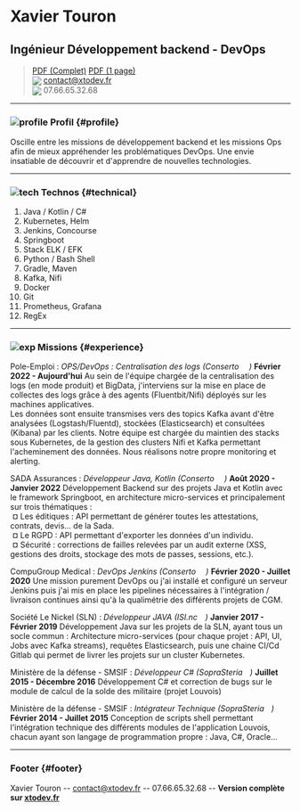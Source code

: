 # Xavier Touron
## Ingénieur Développement backend - DevOps

> [PDF (Complet)](https://github.com/xtodev/cv/releases/latest/download/CV_Touron_Xavier_Full.pdf) [PDF (1 page)](https://github.com/xtodev/cv/releases/latest/download/CV_Touron_Xavier.pdf)<br>
> <img src="https://cdn-icons-png.flaticon.com/16/646/646094.png" style="vertical-align: middle;"> [contact@xtodev.fr](mailto:contact@xtodev.fr)   
> <img src="https://cdn-icons-png.flaticon.com/16/977/977411.png" style="vertical-align: middle;"> 07.66.65.32.68

------

### ![profile](https://cdn-icons-png.flaticon.com/24/3135/3135707.png) Profil {#profile}

Oscille entre les missions de développement backend et les missions Ops afin de mieux appréhender les problématiques DevOps. Une envie insatiable de découvrir et d'apprendre de nouvelles technologies.

------

### ![tech](https://cdn-icons-png.flaticon.com/24/3067/3067451.png) Technos {#technical}

1. Java / Kotlin / C#
1. Kubernetes, Helm
1. Jenkins, Concourse
1. Springboot
1. Stack ELK / EFK
1. Python / Bash Shell
1. Gradle, Maven
1. Kafka, Nifi
1. Docker
1. Git
1. Prometheus, Grafana
1. RegEx

------

### ![exp](https://cdn-icons-png.flaticon.com/24/3325/3325009.png) Missions {#experience}

Pole-Emploi
: *OPS/DevOps : Centralisation des logs  (Conserto <img src="https://camo.githubusercontent.com/cf205bfa51e1f09c26909321e5796271fbffbbcd55190fd21d083da1598ee34f/68747470733a2f2f7777772e6d796672656e6368737461727475702e636f6d2f6c6f676f2f353837346634666434666662646c6f676f2d636f6e736572746f2d706963746f6772616d6d652e706e67" height="14">)*
  __Février 2022 - Aujourd'hui__
  Au sein de l'équipe chargée de la centralisation des logs (en mode produit) et BigData, j'interviens sur la mise en place de collectes des logs grâce à des agents (Fluentbit/Nifi) déployés sur les machines applicatives.<br>
  Les données sont ensuite transmises vers des topics Kafka avant d'être analysées (Logstash/Fluentd), stockées (Elasticsearch) et consultées (Kibana) par les clients.
  Notre équipe est chargée du maintien des stacks sous Kubernetes, de la gestion des clusters Nifi et Kafka permettant l'acheminement des données. Nous réalisons notre propre monitoring et alerting.<br>

SADA Assurances
: *Développeur Java, Kotlin  (Conserto <img src="https://camo.githubusercontent.com/cf205bfa51e1f09c26909321e5796271fbffbbcd55190fd21d083da1598ee34f/68747470733a2f2f7777772e6d796672656e6368737461727475702e636f6d2f6c6f676f2f353837346634666434666662646c6f676f2d636f6e736572746f2d706963746f6772616d6d652e706e67" height="14">)*
  __Août 2020 - Janvier 2022__
  Développement Backend sur des projets Java et Kotlin avec le framework Springboot, en architecture micro-services et principalement sur trois thématiques :<br>
  &nbsp;¤ Les éditiques : API permettant de générer toutes les attestations, contrats, devis... de la Sada.<br>
  &nbsp;¤ Le RGPD : API permettant d'exporter les données d'un individu.<br>
  &nbsp;¤ Sécurité : corrections de failles relevées par un audit externe (XSS, gestions des droits, stockage des mots de passes, sessions, etc.).<br>

CompuGroup Medical
: *DevOps Jenkins (Conserto <img src="https://camo.githubusercontent.com/cf205bfa51e1f09c26909321e5796271fbffbbcd55190fd21d083da1598ee34f/68747470733a2f2f7777772e6d796672656e6368737461727475702e636f6d2f6c6f676f2f353837346634666434666662646c6f676f2d636f6e736572746f2d706963746f6772616d6d652e706e67" height="14">)*
  __Février 2020 - Juillet 2020__
  Une mission purement DevOps ou j'ai installé et configuré un serveur Jenkins puis j'ai mis en place les pipelines nécessaires à l'intégration / livraison continues ainsi qu'à la qualimétrie des différents projets de CGM.

Société Le Nickel (SLN)
: *Développeur JAVA  (ISI.nc <img src="https://isi.nc/images/logo_isi_final.png" height="10">)*
  __Janvier 2017 - Février 2019__
  Développement Java sur les projets de la SLN, ayant tous un socle commun : Architecture micro-services (pour chaque projet : API, UI, Jobs avec Kafka streams), requêtes Elasticsearch, puis une chaine CI/Cd Gitlab qui permet de livrer les projets sur un cluster Kubernetes.

Ministère de la défense - SMSIF
: *Développeur C# (SopraSteria<img src="https://e7.pngegg.com/pngimages/397/511/png-clipart-sopra-steria-orange-s-a-chief-executive-credit-agricole-canal-sop-orange-logo.png" height="13">)*
  __Juillet 2015 - Décembre 2016__
  Développement C# et correction de bugs sur le module de calcul de la solde des militaire (projet Louvois)

Ministère de la défense - SMSIF
: *Intégrateur Technique (SopraSteria<img src="https://e7.pngegg.com/pngimages/397/511/png-clipart-sopra-steria-orange-s-a-chief-executive-credit-agricole-canal-sop-orange-logo.png" height="13">)*
  __Février 2014 - Juillet 2015__
   Conception de scripts shell permettant l'intégration technique des différents modules de l'application Louvois, chacun ayant son langage de programmation propre : Java, C#, Oracle...

------

### Footer {#footer}
Xavier Touron -- [contact@xtodev.fr](mailto:contact@xtodev.fr) -- 07.66.65.32.68 -- **Version complète sur [xtodev.fr](https://xtodev.fr)**